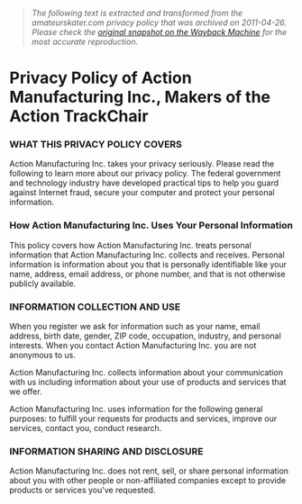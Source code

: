 > *The following text is extracted and transformed from the amateurskater.com privacy policy that was archived on 2011-04-26. Please check the [original snapshot on the Wayback Machine](https://web.archive.org/web/20110426201457id_/http%3A//actiontrackchair.com/ActionTrackChair-PrivacyPolicy/Default.aspx) for the most accurate reproduction.*

# Privacy Policy of Action Manufacturing Inc., Makers of the Action TrackChair

### WHAT THIS PRIVACY POLICY COVERS

Action Manufacturing Inc. takes your privacy seriously. Please read the following to learn more about our privacy policy. The federal government and technology industry have developed practical tips to help you guard against Internet fraud, secure your computer and protect your personal information. 

### How Action Manufacturing Inc. Uses Your Personal Information 

This policy covers how Action Manufacturing Inc. treats personal information that Action Manufacturing Inc. collects and receives. Personal information is information about you that is personally identifiable like your name, address, email address, or phone number, and that is not otherwise publicly available.

### INFORMATION COLLECTION AND USE

When you register we ask for information such as your name, email address, birth date, gender, ZIP code, occupation, industry, and personal interests. When you contact Action Manufacturing Inc. you are not anonymous to us. 

Action Manufacturing Inc. collects information about your communication with us including information about your use of products and services that we offer.

Action Manufacturing Inc. uses information for the following general purposes: to fulfill your requests for products and services, improve our services, contact you, conduct research.

### INFORMATION SHARING AND DISCLOSURE

Action Manufacturing Inc. does not rent, sell, or share personal information about you with other people or non-affiliated companies except to provide products or services you've requested. 

